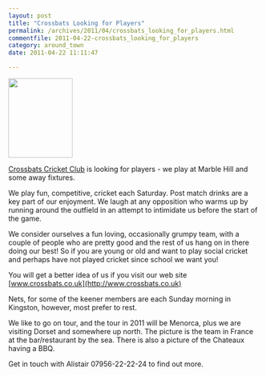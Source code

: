 ```yaml
---
layout: post
title: "Crossbats Looking for Players"
permalink: /archives/2011/04/crossbats_looking_for_players.html
commentfile: 2011-04-22-crossbats_looking_for_players
category: around_town
date: 2011-04-22 11:11:47

---
```


<img src="/assets/images/directory/200602240454_Crossbats_Cricket_Club.gif" width="128" height="159" class="right"  alt="" />


[Crossbats Cricket Club](/directory/sports/200602240454) is looking for players - we play at Marble Hill and some away fixtures.

We play fun, competitive, cricket each Saturday. Post match drinks are a key part of our enjoyment. We laugh at any opposition who warms up by running around the outfield in an attempt to intimidate us before the start of the game.

We consider ourselves a fun loving, occasionally grumpy team, with a couple of people who are pretty good and the rest of us hang on in there doing our best! So if you are young or old and want to play social cricket and perhaps have not played cricket since school we want you!

You will get a better idea of us if you visit our web site [www.crossbats.co.uk](http://www.crossbats.co.uk)

Nets, for some of the keener members are each Sunday morning in Kingston, however, most prefer to rest.

We like to go on tour, and the tour in 2011 will be Menorca, plus we are visiting Dorset and somewhere up north. The picture is the team in France at the bar/restaurant by the sea. There is also a picture of the Chateaux having a BBQ.

Get in touch with Alistair 07956-22-22-24 to find out more.
